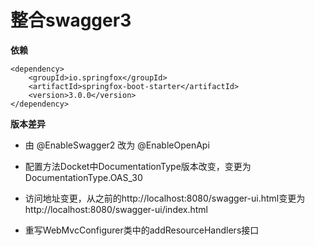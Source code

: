 # 整合swagger3

**依赖**

````
<dependency>
    <groupId>io.springfox</groupId>
    <artifactId>springfox-boot-starter</artifactId>
    <version>3.0.0</version>
</dependency>
````

**版本差异**

- 由 @EnableSwagger2 改为 @EnableOpenApi

- 配置方法Docket中DocumentationType版本改变，变更为DocumentationType.OAS_30

- 访问地址变更，从之前的http://localhost:8080/swagger-ui.html变更为http://localhost:8080/swagger-ui/index.html

- 重写WebMvcConfigurer类中的addResourceHandlers接口

